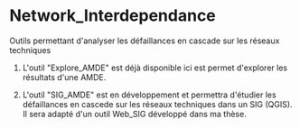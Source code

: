 # Network_Interdependance

Outils permettant d'analyser les défaillances en cascade sur les réseaux techniques

1) L'outil "Explore_AMDE" est déjà disponible ici est permet d'explorer les résultats d'une AMDE.

2) L'outil "SIG_AMDE" est en développement et permettra d'étudier les défaillances en cascede sur les réseaux techniques dans un SIG (QGIS). Il sera adapté d'un outil Web_SIG développé dans ma thèse.
